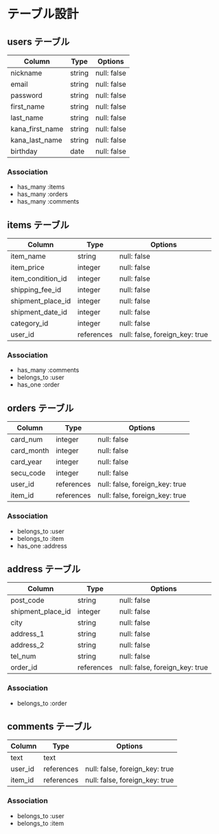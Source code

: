 # テーブル設計

## users テーブル

| Column          | Type    | Options     |
| --------------- | ------  | ----------- |
| nickname        | string  | null: false |
| email           | string  | null: false |
| password        | string  | null: false |
| first_name      | string  | null: false |
| last_name       | string  | null: false |
| kana_first_name | string  | null: false |
| kana_last_name  | string  | null: false |
| birthday        | date    | null: false |


### Association

- has_many :items
- has_many :orders
- has_many :comments

## items テーブル

| Column            | Type        | Options                        |
| ----------------- | ----------  | -------------------------------|
| item_name         | string      | null: false                    |
| item_price        | integer     | null: false                    |
| item_condition_id | integer     | null: false                    |
| shipping_fee_id   | integer     | null: false                    |
| shipment_place_id | integer     | null: false                    |
| shipment_date_id  | integer     | null: false                    |
| category_id       | integer     | null: false                   |
| user_id           | references  | null: false, foreign_key: true |


### Association

- has_many :comments
- belongs_to :user
- has_one :order

## orders テーブル

| Column     | Type        | Options                        |
| ---------- | ----------  | ------------------------------ |
| card_num   | integer     | null: false                    |
| card_month | integer     | null: false                    |
| card_year  | integer     | null: false                    |    
| secu_code  | integer     | null: false                    |
| user_id    | references  | null: false, foreign_key: true |
| item_id    | references  | null: false, foreign_key: true |

### Association

- belongs_to :user
- belongs_to :item
- has_one :address

## address テーブル

| Column            | Type        | Options                        |
| ----------------  | ----------  | ------------------------------ |
| post_code         | string      | null: false                    |
| shipment_place_id | integer     | null: false                    |
| city              | string      | null: false                    |    
| address_1         | string      | null: false                    |
| address_2         | string      | null: false                    |
| tel_num           | string      | null: false                    |
| order_id          | references  | null: false, foreign_key: true |  

### Association

- belongs_to :order

## comments テーブル

| Column     | Type        | Options                        |
| ---------- | ----------  | ------------------------------ |
| text       | text        |                                |
| user_id    | references  | null: false, foreign_key: true |
| item_id    | references  | null: false, foreign_key: true |

### Association

- belongs_to :user
- belongs_to :item
